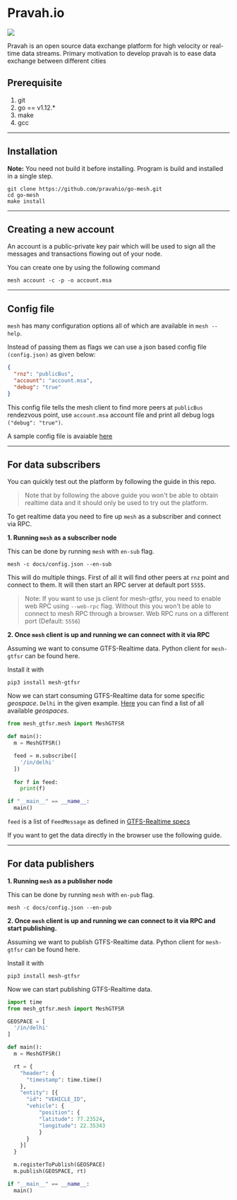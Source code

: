 Pravah.io
=========
![](https://github.com/pravahio/go-mesh/workflows/Go/badge.svg)

Pravah is an open source data exchange platform for high velocity or real-time data streams. Primary motivation to develop pravah is to ease data exchange between different cities 

## Prerequisite

1. git
2. go == v1.12.*
3. make
4. gcc
_____________
## Installation

**Note:** You need not build it before installing. Program is build and installed in a single step.

```
git clone https://github.com/pravahio/go-mesh.git
cd go-mesh
make install
```
__________________

## Creating a new account

An account is a public-private key pair which will be used to sign all the messages and transactions flowing out of your node.

You can create one by using the following command

```
mesh account -c -p -o account.msa
```

____________

## Config file

`mesh` has many configuration options all of which are available in `mesh --help`.

Instead of passing them as flags we can use a json based config file `(config.json)` as given below:


```json
{
  "rnz": "publicBus",
  "account": "account.msa",
  "debug": "true"
}
```

This config file tells the mesh client to find more peers at `publicBus` rendezvous point, use `account.msa` account file and print all debug logs `("debug": "true")`.

A sample config file is avaiable [here](docs/config.json)

_______

## For data subscribers

You can quickly test out the platform by following the guide in this repo.

>Note that by following the above guide you won't be able to obtain realtime data and it should only be used to try out the platform.

To get realtime data you need to fire up `mesh` as a subscriber and connect via RPC.

**1. Running `mesh` as a subscriber node**

This can be done by running `mesh` with `en-sub` flag.
```
mesh -c docs/config.json --en-sub
```

This will do multiple things. First of all it will find other peers at `rnz` point and connect to them. It will then start an RPC server at default port `5555`.

>Note: If you want to use js client for mesh-gtfsr, you need to enable web RPC using `--web-rpc` flag. Without this you won't be able to connect to mesh RPC through a browser. Web RPC runs on a different port (Default: `5556`)

**2. Once `mesh` client is up and running we can connect with it via RPC**

Assuming we want to consume GTFS-Realtime data. Python client for `mesh-gtfsr` can be found here.

Install it with 
```
pip3 install mesh-gtfsr
```

Now we can start consuming GTFS-Realtime data for some specific *geospace*. `Delhi` in the given example. [Here](https://github.com/pravahio/go-mesh/wiki/Geospaces) you can find a list of all available *geospaces*.
```py
from mesh_gtfsr.mesh import MeshGTFSR

def main():
  m = MeshGTFSR()

  feed = m.subscribe([
    '/in/delhi'
  ])
  
  for f in feed:
    print(f) 

if "__main__" == __name__:
  main()
```

`feed` is a list of `FeedMessage` as defined in [GTFS-Realtime specs](https://github.com/google/transit/blob/master/gtfs-realtime/proto/gtfs-realtime.proto)

If you want to get the data directly in the browser use the following guide.

_______

## For data publishers

**1. Running `mesh` as a publisher node**

This can be done by running `mesh` with `en-pub` flag.
```
mesh -c docs/config.json --en-pub
```

**2. Once `mesh` client is up and running we can connect to it via RPC and start publishing.**

Assuming we want to publish GTFS-Realtime data. Python client for `mesh-gtfsr` can be found here.

Install it with 
```
pip3 install mesh-gtfsr
```

Now we can start publishing GTFS-Realtime data.

```py
import time
from mesh_gtfsr.mesh import MeshGTFSR

GEOSPACE = [
  '/in/delhi'
]

def main():
  m = MeshGTFSR()

  rt = {
    "header": {
      "timestamp": time.time()
    },
    "entity": [{
      "id": "VEHICLE_ID",
      "vehicle": {
          "position": {
          "latitude": 77.23524,
          "longitude": 22.35343
          }
      }
    }]
  }

  m.registerToPublish(GEOSPACE)
  m.publish(GEOSPACE, rt)

if "__main__" == __name__:
  main()
```